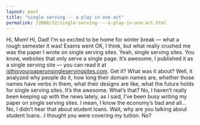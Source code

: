 ```yaml
---
layout: post
title: "single serving -- a play in one act"
permalink: /2008/12/single-serving----a-play-in-one-act.html
---
```


Hi, Mom! Hi, Dad! I’m so excited to be home for winter break — what a rough semester it was! Exams went OK, I think, but what really crushed me was the paper I wrote on single serving sites. Yeah, single serving sites. You know, websites that only serve a single page. It’s awesome, I published it as a single serving site — you can read it at [isthisyourpaperonsingleservingsites.com](http://isthisyourpaperonsingleservingsites.com/). Get it? What was it about? Well, it analyzed why people do it, how long their domain names are, whether those names have verbs in them, what their designs are like, what the future holds for single serving sites. It’s the awesome. What’s that? No, I haven’t really been keeping up with the news lately, as I said, I’ve been busy writing my paper on single serving sites. I mean, I know the economy’s bad and all… No, I didn’t hear that about student loans. Wait, why are you talking about student loans…I thought you were covering my tuition. No?